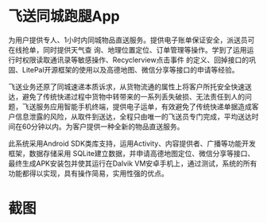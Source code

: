 # 飞送同城跑腿App
为用户提供专人、1小时内同城物品直送服务。提供电子账单保证安全，派送员可在线抢单，同时提供天气查
询、地理位置定位、订单管理等操作。学到了运用运行时权限读取通讯录等敏感操作、Recyclerview点击事件
的定义、回掉接口的巩固、LitePal开源框架的使用以及高德地图、微信分享等接口的申请等经验。

飞送业务还原了同城速递本质诉求，从货物流通的属性上将客户所托安全快速送达，避免了传统快递过程中货物中转带来的一系列丢失破损、无法责任到人的问题，飞送服务应用智能手机终端，提供电子运单，有效避免了传统快递单据造成客户信息泄露的风险，从取件到送达，全程只由唯一的飞送员专门完成，平均送达时间在60分钟以内。为客户提供一种全新的物品直送服务。

此系统采用Android SDK类库支持，运用Activity、内容提供者、广播等功能开发框架，数据存储采用 SQLite建立数据，并申请高德地图定位、微信分享等接口、最终生成APK安装包并使其运行在Dalvik VM安卓手机上，通过测试，系统的所有功能都得以实现，具有操作简易，实用性强的优点。

# 截图


